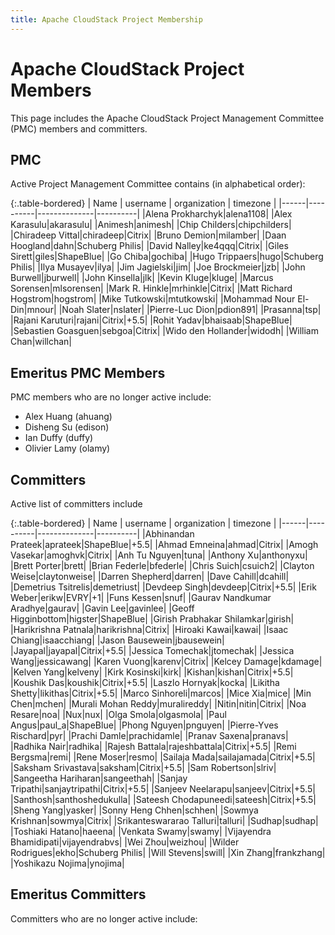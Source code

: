 ```yaml
---
title: Apache CloudStack Project Membership
---
```


<div class="row">

<div class="col-lg-12">

<div class="page-header">

<h1 id="indicators">Apache CloudStack Project Members</h1>

</div>

</div>

</div>

This page includes the Apache CloudStack Project Management Committee (PMC) members and committers.


## PMC
Active Project Management Committee contains (in alphabetical order):

{:.table-bordered}
| Name | username | organization | timezone |
|------|----------|--------------|----------|
|Alena Prokharchyk|alena1108|
|Alex Karasulu|akarasulu|
|Animesh|animesh|
|Chip Childers|chipchilders|
|Chiradeep Vittal|chiradeep|Citrix|
|Bruno Demion|milamber|
|Daan Hoogland|dahn|Schuberg Philis|
|David Nalley|ke4qqq|Citrix|
|Giles Sirett|giles|ShapeBlue|
|Go Chiba|gochiba|
|Hugo Trippaers|hugo|Schuberg Philis|
|Ilya Musayev|ilya|
|Jim Jagielski|jim|
|Joe Brockmeier|jzb|
|John Burwell|jburwell|
|John Kinsella|jlk|
|Kevin Kluge|kluge|
|Marcus Sorensen|mlsorensen|
|Mark R. Hinkle|mrhinkle|Citrix|
|Matt Richard Hogstrom|hogstrom|
|Mike Tutkowski|mtutkowski|
|Mohammad Nour El-Din|mnour|
|Noah Slater|nslater|
|Pierre-Luc Dion|pdion891|
|Prasanna|tsp|
|Rajani Karuturi|rajani|Citrix|+5.5|
|Rohit Yadav|bhaisaab|ShapeBlue|
|Sebastien Goasguen|sebgoa|Citrix|
|Wido den Hollander|widodh|
|William Chan|willchan|

## Emeritus PMC Members
PMC members who are no longer active include:

+ Alex Huang (ahuang)
+ Disheng Su (edison)
+ Ian Duffy (duffy)
+ Olivier Lamy (olamy)

## Committers
Active list of committers include

{:.table-bordered}
| Name | username | organization | timezone |
|------|----------|--------------|----------|
|Abhinandan Prateek|aprateek|ShapeBlue|+5.5|
|Ahmad Emneina|ahmad|Citrix|
|Amogh Vasekar|amoghvk|Citrix|
|Anh Tu Nguyen|tuna|
|Anthony Xu|anthonyxu|
|Brett Porter|brett|
|Brian Federle|bfederle|
|Chris Suich|csuich2|
|Clayton Weise|claytonweise|
|Darren Shepherd|darren|
|Dave Cahill|dcahill|
|Demetrius Tsitrelis|demetriust|
|Devdeep Singh|devdeep|Citrix|+5.5|
|Erik Weber|erikw|EVRY|+1|
|Funs Kessen|snuf|
|Gaurav Nandkumar Aradhye|gaurav|
|Gavin Lee|gavinlee|
|Geoff Higginbottom|higster|ShapeBlue|
|Girish Prabhakar Shilamkar|girish|
|Harikrishna Patnala|harikrishna|Citrix|
|Hiroaki Kawai|kawai|
|Isaac Chiang|isaacchiang|
|Jason Bausewein|jbausewein|
|Jayapal|jayapal|Citrix|+5.5|
|Jessica Tomechak|jtomechak|
|Jessica Wang|jessicawang|
|Karen Vuong|karenv|Citrix|
|Kelcey Damage|kdamage|
|Kelven Yang|kelveny|
|Kirk Kosinski|kirk|
|Kishan|kishan|Citrix|+5.5|
|Koushik Das|koushik|Citrix|+5.5|
|Laszlo Hornyak|kocka|
|Likitha Shetty|likithas|Citrix|+5.5|
|Marco Sinhoreli|marcos|
|Mice Xia|mice|
|Min Chen|mchen|
|Murali Mohan Reddy|muralireddy|
|Nitin|nitin|Citrix|
|Noa Resare|noa|
|Nux|nux|
|Olga Smola|olgasmola|
|Paul Angus|paul_a|ShapeBlue|
|Phong Nguyen|pnguyen|
|Pierre-Yves Rischard|pyr|
|Prachi Damle|prachidamle|
|Pranav Saxena|pranavs|
|Radhika Nair|radhika|
|Rajesh Battala|rajeshbattala|Citrix|+5.5|
|Remi Bergsma|remi|
|Rene Moser|resmo|
|Sailaja Mada|sailajamada|Citrix|+5.5|
|Saksham Srivastava|saksham|Citrix|+5.5|
|Sam Robertson|slriv|
|Sangeetha Hariharan|sangeethah|
|Sanjay Tripathi|sanjaytripathi|Citrix|+5.5|
|Sanjeev Neelarapu|sanjeev|Citrix|+5.5|
|Santhosh|santhoshedukulla|
|Sateesh Chodapuneedi|sateesh|Citrix|+5.5|
|Sheng Yang|yasker|
|Sonny Heng Chhen|schhen|
|Sowmya Krishnan|sowmya|Citrix|
|Srikanteswararao Talluri|talluri|
|Sudhap|sudhap|
|Toshiaki Hatano|haeena|
|Venkata Swamy|swamy|
|Vijayendra Bhamidipati|vijayendrabvs|
|Wei Zhou|weizhou|
|Wilder Rodrigues|ekho|Schuberg Philis|
|Will Stevens|swill|
|Xin Zhang|frankzhang|
|Yoshikazu Nojima|ynojima|

## Emeritus Committers
Committers who are no longer active include:
